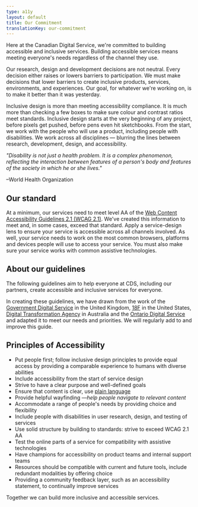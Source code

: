 ```yaml
---
type: a11y
layout: default
title: Our Commitment
translationKey: our-commitment
---
```


Here at the Canadian Digital Service, we&#39;re committed to building accessible and inclusive services. Building accessible services means meeting everyone&#39;s needs regardless of the channel they use.

Our research, design and development decisions are not neutral. Every decision either raises or lowers barriers to participation. We must make decisions that lower barriers to create inclusive products, services, environments, and experiences. Our goal, for whatever we&#39;re working on, is to make it better than it was yesterday.

Inclusive design is more than meeting accessibility compliance. It is much more than checking a few boxes to make sure colour and contrast ratios meet standards. Inclusive design starts at the very beginning of any project, before pixels get pushed, before pens even hit sketchbooks. From the start, we work with the people who will use a product, including people with disabilities. We work across all disciplines — blurring the lines between research, development, design, and accessibility.

_&quot;Disability is not just a health problem. It is a complex phenomenon, reflecting the interaction between features of a person&#39;s body and features of the society in which he or she lives.&quot;_

 –World Health Organization

## Our standard

At a minimum, our services need to meet level AA of the [Web Content Accessibility Guidelines 2.1 (WCAG 2.1)](https://www.w3.org/TR/WCAG21/). We&#39;ve created this information to meet and, in some cases, exceed that standard. Apply a service-design lens to ensure your service is accessible across all channels involved. As well, your service needs to work on the most common browsers, platforms and devices people will use to access your service. You must also make sure your service works with common assistive technologies.

## About our guidelines

The following guidelines aim to help everyone at CDS, including our partners, create accessible and inclusive services for everyone.

In creating these guidelines, we have drawn from the work of the [Government Digital Service](https://www.gov.uk/government/organisations/government-digital-service) in the United Kingdom, [18F](https://18f.gsa.gov/) in the United States, [Digital Transformation Agency](https://www.dta.gov.au/) in Australia and the [Ontario Digital Service](https://www.ontario.ca/page/ontario-digital-service) and adapted it to meet our needs and priorities. We will regularly add to and improve this guide.

## Principles of Accessibility

- Put people first; follow inclusive design principles to provide equal access by providing a comparable experience to humans with diverse abilities
- Include accessibility from the start of service design
- Strive to have a clear purpose and well-defined goals
- Ensure that content is clear, use [plain language](https://www.plainlanguage.gov/)
- Provide helpful wayfinding —_help people navigate to relevant content_
- Accommodate a range of people&#39;s needs by providing choice and flexibility
- Include people with disabilities in user research, design, and testing of services
- Use solid structure by building to standards: strive to exceed WCAG 2.1 AA
- Test the online parts of a service for compatibility with assistive technologies
- Have champions for accessibility on product teams and internal support teams
- Resources should be compatible with current and future tools, include redundant modalities by offering choice
- Providing a community feedback layer, such as an accessibility statement, to continually improve services

Together we can build more inclusive and accessible services.

